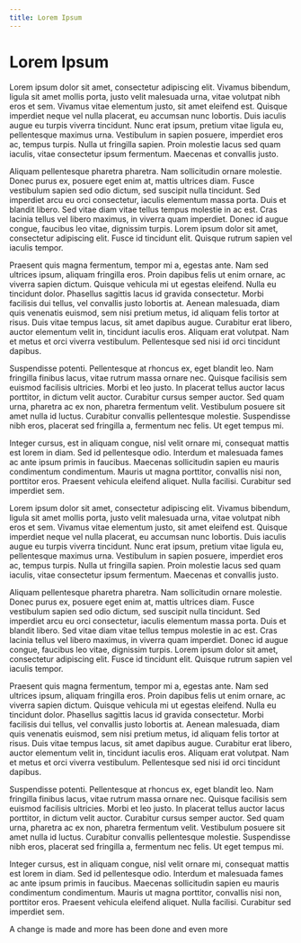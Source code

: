 ```yaml
---
title: Lorem Ipsum
---
```


# Lorem Ipsum

Lorem ipsum dolor sit amet, consectetur adipiscing elit. Vivamus bibendum, ligula sit amet mollis porta, justo velit malesuada urna, vitae volutpat nibh eros et sem. Vivamus vitae elementum justo, sit amet eleifend est. Quisque imperdiet neque vel nulla placerat, eu accumsan nunc lobortis. Duis iaculis augue eu turpis viverra tincidunt. Nunc erat ipsum, pretium vitae ligula eu, pellentesque maximus urna. Vestibulum in sapien posuere, imperdiet eros ac, tempus turpis. Nulla ut fringilla sapien. Proin molestie lacus sed quam iaculis, vitae consectetur ipsum fermentum. Maecenas et convallis justo.

Aliquam pellentesque pharetra pharetra. Nam sollicitudin ornare molestie. Donec purus ex, posuere eget enim at, mattis ultrices diam. Fusce vestibulum sapien sed odio dictum, sed suscipit nulla tincidunt. Sed imperdiet arcu eu orci consectetur, iaculis elementum massa porta. Duis et blandit libero. Sed vitae diam vitae tellus tempus molestie in ac est. Cras lacinia tellus vel libero maximus, in viverra quam imperdiet. Donec id augue congue, faucibus leo vitae, dignissim turpis. Lorem ipsum dolor sit amet, consectetur adipiscing elit. Fusce id tincidunt elit. Quisque rutrum sapien vel iaculis tempor.

Praesent quis magna fermentum, tempor mi a, egestas ante. Nam sed ultrices ipsum, aliquam fringilla eros. Proin dapibus felis ut enim ornare, ac viverra sapien dictum. Quisque vehicula mi ut egestas eleifend. Nulla eu tincidunt dolor. Phasellus sagittis lacus id gravida consectetur. Morbi facilisis dui tellus, vel convallis justo lobortis at. Aenean malesuada, diam quis venenatis euismod, sem nisi pretium metus, id aliquam felis tortor at risus. Duis vitae tempus lacus, sit amet dapibus augue. Curabitur erat libero, auctor elementum velit in, tincidunt iaculis eros. Aliquam erat volutpat. Nam et metus et orci viverra vestibulum. Pellentesque sed nisi id orci tincidunt dapibus.

Suspendisse potenti. Pellentesque at rhoncus ex, eget blandit leo. Nam fringilla finibus lacus, vitae rutrum massa ornare nec. Quisque facilisis sem euismod facilisis ultricies. Morbi et leo justo. In placerat tellus auctor lacus porttitor, in dictum velit auctor. Curabitur cursus semper auctor. Sed quam urna, pharetra ac ex non, pharetra fermentum velit. Vestibulum posuere sit amet nulla id luctus. Curabitur convallis pellentesque molestie. Suspendisse nibh eros, placerat sed fringilla a, fermentum nec felis. Ut eget tempus mi.

Integer cursus, est in aliquam congue, nisl velit ornare mi, consequat mattis est lorem in diam. Sed id pellentesque odio. Interdum et malesuada fames ac ante ipsum primis in faucibus. Maecenas sollicitudin sapien eu mauris condimentum condimentum. Mauris ut magna porttitor, convallis nisi non, porttitor eros. Praesent vehicula eleifend aliquet. Nulla facilisi. Curabitur sed imperdiet sem.

Lorem ipsum dolor sit amet, consectetur adipiscing elit. Vivamus bibendum, ligula sit amet mollis porta, justo velit malesuada urna, vitae volutpat nibh eros et sem. Vivamus vitae elementum justo, sit amet eleifend est. Quisque imperdiet neque vel nulla placerat, eu accumsan nunc lobortis. Duis iaculis augue eu turpis viverra tincidunt. Nunc erat ipsum, pretium vitae ligula eu, pellentesque maximus urna. Vestibulum in sapien posuere, imperdiet eros ac, tempus turpis. Nulla ut fringilla sapien. Proin molestie lacus sed quam iaculis, vitae consectetur ipsum fermentum. Maecenas et convallis justo.

Aliquam pellentesque pharetra pharetra. Nam sollicitudin ornare molestie. Donec purus ex, posuere eget enim at, mattis ultrices diam. Fusce vestibulum sapien sed odio dictum, sed suscipit nulla tincidunt. Sed imperdiet arcu eu orci consectetur, iaculis elementum massa porta. Duis et blandit libero. Sed vitae diam vitae tellus tempus molestie in ac est. Cras lacinia tellus vel libero maximus, in viverra quam imperdiet. Donec id augue congue, faucibus leo vitae, dignissim turpis. Lorem ipsum dolor sit amet, consectetur adipiscing elit. Fusce id tincidunt elit. Quisque rutrum sapien vel iaculis tempor.

Praesent quis magna fermentum, tempor mi a, egestas ante. Nam sed ultrices ipsum, aliquam fringilla eros. Proin dapibus felis ut enim ornare, ac viverra sapien dictum. Quisque vehicula mi ut egestas eleifend. Nulla eu tincidunt dolor. Phasellus sagittis lacus id gravida consectetur. Morbi facilisis dui tellus, vel convallis justo lobortis at. Aenean malesuada, diam quis venenatis euismod, sem nisi pretium metus, id aliquam felis tortor at risus. Duis vitae tempus lacus, sit amet dapibus augue. Curabitur erat libero, auctor elementum velit in, tincidunt iaculis eros. Aliquam erat volutpat. Nam et metus et orci viverra vestibulum. Pellentesque sed nisi id orci tincidunt dapibus.

Suspendisse potenti. Pellentesque at rhoncus ex, eget blandit leo. Nam fringilla finibus lacus, vitae rutrum massa ornare nec. Quisque facilisis sem euismod facilisis ultricies. Morbi et leo justo. In placerat tellus auctor lacus porttitor, in dictum velit auctor. Curabitur cursus semper auctor. Sed quam urna, pharetra ac ex non, pharetra fermentum velit. Vestibulum posuere sit amet nulla id luctus. Curabitur convallis pellentesque molestie. Suspendisse nibh eros, placerat sed fringilla a, fermentum nec felis. Ut eget tempus mi.

Integer cursus, est in aliquam congue, nisl velit ornare mi, consequat mattis est lorem in diam. Sed id pellentesque odio. Interdum et malesuada fames ac ante ipsum primis in faucibus. Maecenas sollicitudin sapien eu mauris condimentum condimentum. Mauris ut magna porttitor, convallis nisi non, porttitor eros. Praesent vehicula eleifend aliquet. Nulla facilisi. Curabitur sed imperdiet sem.

A change is made and more has been done and even more
